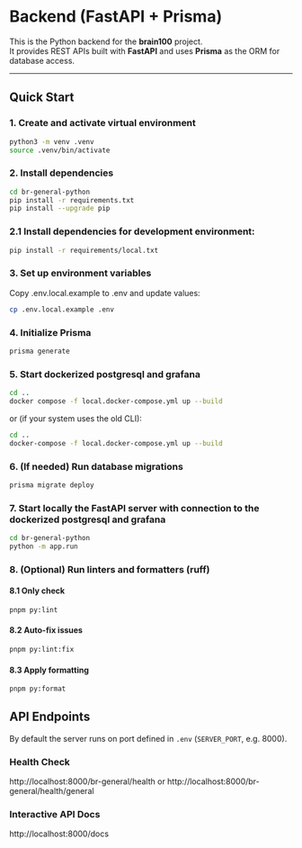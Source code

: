 # Backend (FastAPI + Prisma)

This is the Python backend for the **brain100** project.  
It provides REST APIs built with **FastAPI** and uses **Prisma** as the ORM for database access.

---

## Quick Start

### 1. Create and activate virtual environment

```bash
python3 -m venv .venv
source .venv/bin/activate
```

### 2. Install dependencies

```bash
cd br-general-python
pip install -r requirements.txt
pip install --upgrade pip
```

### 2.1 Install dependencies for development environment:

```bash
pip install -r requirements/local.txt
```

### 3. Set up environment variables

Copy .env.local.example to .env and update values:

```bash
cp .env.local.example .env
```

### 4. Initialize Prisma

```bash
prisma generate
```

### 5. Start dockerized postgresql and grafana

```bash
cd ..
docker compose -f local.docker-compose.yml up --build
```

or (if your system uses the old CLI):

```bash
cd ..
docker-compose -f local.docker-compose.yml up --build
```

### 6. (If needed) Run database migrations

```bash
prisma migrate deploy
```

### 7. Start locally the FastAPI server with connection to the dockerized postgresql and grafana

```bash
cd br-general-python
python -m app.run
```

### 8. (Optional) Run linters and formatters (ruff)

#### 8.1 Only check

```bash
pnpm py:lint
```

#### 8.2 Auto-fix issues

```bash
pnpm py:lint:fix
```

#### 8.3 Apply formatting

```bash
pnpm py:format
```

## API Endpoints

By default the server runs on port defined in `.env` (`SERVER_PORT`, e.g. 8000).

### Health Check

http://localhost:8000/br-general/health
or
http://localhost:8000/br-general/health/general

### Interactive API Docs

http://localhost:8000/docs
